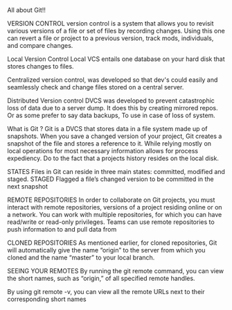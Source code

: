 All about Git!!

VERSION CONTROL
	version control is a system that allows you to revisit various versions of a file or set of files by recording changes.
  Using this one can revert a file or project to a previous version, track mods, individuals, and compare changes.

Local Version Control
  Local VCS entails one database on your hard disk that stores changes to files.

Centralized version control, was developed so that dev's could easily and seamlessly check and change files stored on a central server.

Distributed Version control
DVCS was developed to prevent catastrophic loss of data due to a server dump. It does this by creating mirrored repos. Or as some prefer to say data backups, To use in case of loss of system.

What is Git ?
	Git is a DVCS that stores data in a file system made up of snapshots. When you save a changed version of your project, Git creates a snapshot of the file and stores a reference to it.
  While relying mostly on local operations for most necessary information allows for process expediency. Do to the fact that a projects history resides on the local disk.

STATES
  Files in Git can reside in three main states: committed, modified and staged.
STAGED 
  Flagged a file’s changed version to be committed in the next snapshot

REMOTE REPOSITORIES
  In order to collaborate on Git projects, you must interact with remote repositories, versions of a project residing online or on a network. You can work with multiple repositories, for which you can have read/write or read-only privileges. Teams can use remote repositories to push information to and pull data from

CLONED REPOSITORIES
  As mentioned earlier, for cloned repositories, Git will automatically give the name “origin” to the server from which you cloned and the name “master” to your local branch.

SEEING YOUR REMOTES
  By running the git remote command, you can view the short names, such as “origin,” of all specified remote handles.

By using git remote -v, you can view all the remote URLs next to their corresponding short names